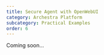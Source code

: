 ```yaml
---
title: Secure Agent with OpenWebUI
category: Archestra Platform
subcategory: Practical Examples
order: 6
---
```


Coming soon...
